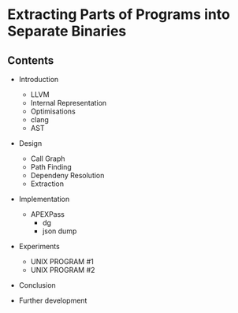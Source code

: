 <!---
Extracting Parts of Programs into Separate Binaries

- Get acquainted with means of compilation of C programs using the LLVM
compiler infrastructure - clang, LLVM Internal Representation, AST, LLVM
optimisations.

- Propose a solution to statically transplant a subset of a C program. This
subset should be extracted from the original program and synthesised as an
independent binary.

- Design and implement the proposed solution in a tool having an appropriate
form (a standalone application or an LLVM plugin).

- Test the implemented tool on at least 2 real-world open-source C programs.
-->

# Extracting Parts of Programs into Separate Binaries

## Contents

- Introduction
  - LLVM
  - Internal Representation
  - Optimisations
  - clang
  - AST

- Design
  - Call Graph
  - Path Finding
  - Dependeny Resolution
  - Extraction

- Implementation
  - APEXPass
    - dg
    - json dump


- Experiments
  - UNIX PROGRAM #1
  - UNIX PROGRAM #2

- Conclusion

- Further development
